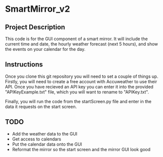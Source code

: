 # SmartMirror_v2

## Project Description
This code is for the GUI component of a smart mirror. It will include the current time and date, the hourly weather forecast (next 5 hours), and show the events on your calendar for the day. 

## Instructions
Once you clone this git repository you will need to set a couple of things up. Firstly, you will need to create a free account with Accuweather to use their API. Once you have recieved an API key you can enter it into the provided "APIKeyExample.txt" file, which you will want to rename to "APIKey.txt". 

Finally, you will run the code from the startScreen.py file and enter in the data it requests on the start screen.

## TODO
- Add the weather data to the GUI
- Get access to calendars 
- Put the calendar data onto the GUI
- Reformat the mirror so the start screen and the mirror GUI look good